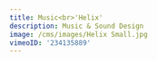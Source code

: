 ```yaml
---
title: Music<br>'Helix'
description: Music & Sound Design
image: /cms/images/Helix Small.jpg
vimeoID: '234135889'
---
```








